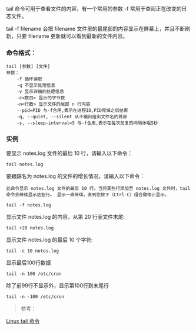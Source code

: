 tail 命令可用于查看文件的内容，有一个常用的参数 -f 常用于查阅正在改变的日志文件。

tail -f filename 会把 filename 文件里的最尾部的内容显示在屏幕上，并且不断刷新，只要 filename 更新就可以看到最新的文件内容。

### 命令格式：
```
tail [参数] [文件]  
参数：
    -f 循环读取
    -q 不显示处理信息
    -v 显示详细的处理信息
    -c<数目> 显示的字节数
    -n<行数> 显示文件的尾部 n 行内容
    --pid=PID 与-f合用,表示在进程ID,PID死掉之后结束
    -q, --quiet, --silent 从不输出给出文件名的首部
    -s, --sleep-interval=S 与-f合用,表示在每次反复的间隔休眠S秒
```
### 实例

要显示 notes.log 文件的最后 10 行，请输入以下命令：
```
tail notes.log
```
要跟踪名为 notes.log 的文件的增长情况，请输入以下命令：

`此命令显示 notes.log 文件的最后 10 行。当将某些行添加至 notes.log 文件时，tail 命令会继续显示这些行。 显示一直继续，直到您按下（Ctrl-C）组合键停止显示。`
```
tail -f notes.log
```


显示文件 notes.log 的内容，从第 20 行至文件末尾:
```
tail +20 notes.log
```
显示文件 notes.log 的最后 10 个字符:
```
tail -c 10 notes.log
```
显示最后100行数据
```
tail -n 100 /etc/cron  
```
除了前99行不显示外，显示第100行到末尾行
```
tail -n -100 /etc/cron 
```












> 参考：

[Linux tail 命令](https://www.runoob.com/linux/linux-comm-tail.html)

